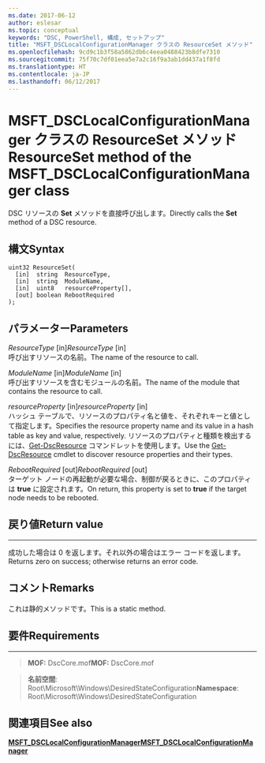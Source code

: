 ```yaml
---
ms.date: 2017-06-12
author: eslesar
ms.topic: conceptual
keywords: "DSC, PowerShell, 構成, セットアップ"
title: "MSFT_DSCLocalConfigurationManager クラスの ResourceSet メソッド"
ms.openlocfilehash: 9cd9c1b3f58a5862db6c4eea0488423b8dfe7310
ms.sourcegitcommit: 75f70c7df01eea5e7a2c16f9a3ab1dd437a1f8fd
ms.translationtype: HT
ms.contentlocale: ja-JP
ms.lasthandoff: 06/12/2017
---
```

# <a name="resourceset-method-of-the-msftdsclocalconfigurationmanager-class"></a><span data-ttu-id="bb2dd-103">MSFT_DSCLocalConfigurationManager クラスの ResourceSet メソッド</span><span class="sxs-lookup"><span data-stu-id="bb2dd-103">ResourceSet method of the MSFT_DSCLocalConfigurationManager class</span></span>

<span data-ttu-id="bb2dd-104">DSC リソースの **Set** メソッドを直接呼び出します。</span><span class="sxs-lookup"><span data-stu-id="bb2dd-104">Directly calls the **Set** method of a DSC resource.</span></span>

<a name="syntax"></a><span data-ttu-id="bb2dd-105">構文</span><span class="sxs-lookup"><span data-stu-id="bb2dd-105">Syntax</span></span>
------

```mof
uint32 ResourceSet(
  [in]  string  ResourceType,
  [in]  string  ModuleName,
  [in]  uint8   resourceProperty[],
  [out] boolean RebootRequired
);
```

<a name="parameters"></a><span data-ttu-id="bb2dd-106">パラメーター</span><span class="sxs-lookup"><span data-stu-id="bb2dd-106">Parameters</span></span>
----------

<span data-ttu-id="bb2dd-107">*ResourceType* \[in\]</span><span class="sxs-lookup"><span data-stu-id="bb2dd-107">*ResourceType* \[in\]</span></span>  
<span data-ttu-id="bb2dd-108">呼び出すリソースの名前。</span><span class="sxs-lookup"><span data-stu-id="bb2dd-108">The name of the resource to call.</span></span>

<span data-ttu-id="bb2dd-109">*ModuleName* \[in\]</span><span class="sxs-lookup"><span data-stu-id="bb2dd-109">*ModuleName* \[in\]</span></span>  
<span data-ttu-id="bb2dd-110">呼び出すリソースを含むモジュールの名前。</span><span class="sxs-lookup"><span data-stu-id="bb2dd-110">The name of the module that contains the resource to call.</span></span>

<span data-ttu-id="bb2dd-111">*resourceProperty* \[in\]</span><span class="sxs-lookup"><span data-stu-id="bb2dd-111">*resourceProperty* \[in\]</span></span>  
<span data-ttu-id="bb2dd-112">ハッシュ テーブルで、リソースのプロパティ名と値を、それぞれキーと値として指定します。</span><span class="sxs-lookup"><span data-stu-id="bb2dd-112">Specifies the resource property name and its value in a hash table as key and value, respectively.</span></span> <span data-ttu-id="bb2dd-113">リソースのプロパティと種類を検出するには、[Get-DscResource](https://technet.microsoft.com/en-us/library/dn521625.aspx) コマンドレットを使用します。</span><span class="sxs-lookup"><span data-stu-id="bb2dd-113">Use the [Get-DscResource](https://technet.microsoft.com/en-us/library/dn521625.aspx) cmdlet to discover resource properties and their types.</span></span>

<span data-ttu-id="bb2dd-114">*RebootRequired* \[out\]</span><span class="sxs-lookup"><span data-stu-id="bb2dd-114">*RebootRequired* \[out\]</span></span>  
<span data-ttu-id="bb2dd-115">ターゲット ノードの再起動が必要な場合、制御が戻るときに、このプロパティは **true** に設定されます。</span><span class="sxs-lookup"><span data-stu-id="bb2dd-115">On return, this property is set to **true** if the target node needs to be rebooted.</span></span>

## <a name="return-value"></a><span data-ttu-id="bb2dd-116">戻り値</span><span class="sxs-lookup"><span data-stu-id="bb2dd-116">Return value</span></span>
------------

<span data-ttu-id="bb2dd-117">成功した場合は 0 を返します。それ以外の場合はエラー コードを返します。</span><span class="sxs-lookup"><span data-stu-id="bb2dd-117">Returns zero on success; otherwise returns an error code.</span></span>

## <a name="remarks"></a><span data-ttu-id="bb2dd-118">コメント</span><span class="sxs-lookup"><span data-stu-id="bb2dd-118">Remarks</span></span>

<span data-ttu-id="bb2dd-119">これは静的メソッドです。</span><span class="sxs-lookup"><span data-stu-id="bb2dd-119">This is a static method.</span></span>

## <a name="requirements"></a><span data-ttu-id="bb2dd-120">要件</span><span class="sxs-lookup"><span data-stu-id="bb2dd-120">Requirements</span></span>
------------
><span data-ttu-id="bb2dd-121">**MOF:** DscCore.mof</span><span class="sxs-lookup"><span data-stu-id="bb2dd-121">**MOF:** DscCore.mof</span></span>

><span data-ttu-id="bb2dd-122">**名前空間**: Root\Microsoft\Windows\DesiredStateConfiguration</span><span class="sxs-lookup"><span data-stu-id="bb2dd-122">**Namespace**: Root\Microsoft\Windows\DesiredStateConfiguration</span></span>


## <a name="see-also"></a><span data-ttu-id="bb2dd-123">関連項目</span><span class="sxs-lookup"><span data-stu-id="bb2dd-123">See also</span></span>


[<span data-ttu-id="bb2dd-124">**MSFT_DSCLocalConfigurationManager**</span><span class="sxs-lookup"><span data-stu-id="bb2dd-124">**MSFT_DSCLocalConfigurationManager**</span></span>](msft-dsclocalconfigurationmanager.md)

 

 



